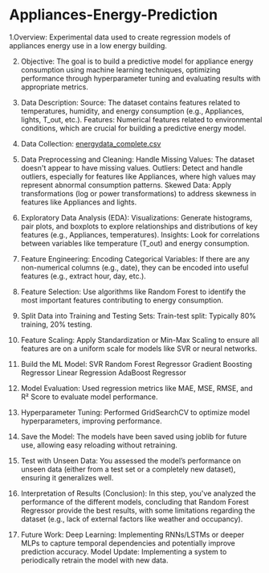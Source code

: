 # Appliances-Energy-Prediction

1.Overview:
Experimental data used to create regression models of appliances energy use in a low energy building.

2. Objective:
The goal is to build a predictive model for appliance energy consumption using machine learning techniques, optimizing performance through hyperparameter tuning and evaluating results with appropriate metrics.

3. Data Description:
Source: The dataset contains features related to temperatures, humidity, and energy consumption (e.g., Appliances, lights, T_out, etc.).
Features: Numerical features related to environmental conditions, which are crucial for building a predictive energy model.

4. Data Collection:
[energydata_complete.csv](https://data.world/uci/appliances-energy-prediction)

5. Data Preprocessing and Cleaning:
Handle Missing Values: The dataset doesn't appear to have missing values.
Outliers: Detect and handle outliers, especially for features like Appliances, where high values may represent abnormal consumption patterns.
Skewed Data: Apply transformations (log or power transformations) to address skewness in features like Appliances and lights.

6. Exploratory Data Analysis (EDA):
Visualizations: Generate histograms, pair plots, and boxplots to explore relationships and distributions of key features (e.g., Appliances, temperatures).
Insights: Look for correlations between variables like temperature (T_out) and energy consumption.

7. Feature Engineering:
Encoding Categorical Variables: If there are any non-numerical columns (e.g., date), they can be encoded into useful features (e.g., extract hour, day, etc.).

8. Feature Selection:
Use algorithms like Random Forest to identify the most important features contributing to energy consumption.

9. Split Data into Training and Testing Sets:
Train-test split: Typically 80% training, 20% testing.

10. Feature Scaling:
Apply Standardization or Min-Max Scaling to ensure all features are on a uniform scale for models like SVR or neural networks.

11. Build the ML Model:
SVR
Random Forest Regressor
Gradient Boosting Regressor
Linear Regression
AdaBoost Regressor

12. Model Evaluation:
Used regression metrics like MAE, MSE, RMSE, and R² Score to evaluate model performance.

13. Hyperparameter Tuning:
Performed GridSearchCV to optimize model hyperparameters, improving performance.

14. Save the Model:
The models have been saved using joblib for future use, allowing easy reloading without retraining.

15. Test with Unseen Data:
You assessed the model’s performance on unseen data (either from a test set or a completely new dataset), ensuring it generalizes well.

16. Interpretation of Results (Conclusion):
In this step, you've analyzed the performance of the different models, concluding that Random Forest Regressor provide the best results, with some limitations regarding the dataset (e.g., lack of external factors like weather and occupancy).

17. Future Work:
Deep Learning: Implementing RNNs/LSTMs or deeper MLPs to capture temporal dependencies and potentially improve prediction accuracy.
Model Update: Implementing a system to periodically retrain the model with new data.
